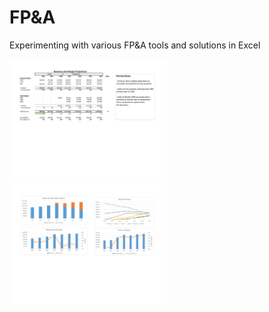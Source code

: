 # FP&A
 
Experimenting with various FP&A tools and solutions in Excel

<img src="/FCST1.jpg" width="50%" />

<img src="/FCST2.jpg" width="50%" />

